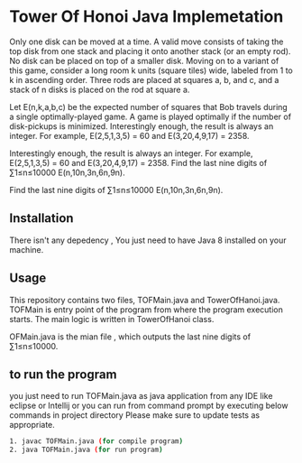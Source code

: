 # Tower Of Honoi Java Implemetation

Only one disk can be moved at a time. A valid move consists of taking the top disk from one stack and placing it onto another stack (or an empty rod). No disk can be placed on top of a smaller disk. Moving on to a variant of this game, consider a long room k units (square tiles) wide, labeled from 1 to k in ascending order. Three rods are placed at squares a, b, and c, and a stack of n disks is placed on the rod at square a.

Let E(n,k,a,b,c) be the expected number of squares that Bob travels during a single optimally-played game. A game is played optimally if the number of disk-pickups is minimized. Interestingly enough, the result is always an integer. For example, E(2,5,1,3,5) = 60 and E(3,20,4,9,17) = 2358.

Interestingly enough, the result is always an integer. For example, E(2,5,1,3,5) = 60 and E(3,20,4,9,17) = 2358. Find the last nine digits of ∑1≤n≤10000 E(n,10n,3n,6n,9n).

Find the last nine digits of ∑1≤n≤10000 E(n,10n,3n,6n,9n).

## Installation

There isn't any depedency , You just need to have Java 8 installed on your machine.

## Usage

This repository contains two files, TOFMain.java and TowerOfHanoi.java. TOFMain is entry point of the program from where the program execution starts. The main logic is written in TowerOfHanoi class.

OFMain.java is the mian file , which outputs the last nine digits of ∑1≤n≤10000.

## to run the program
you just need to run TOFMain.java as java application from any IDE like eclipse or Intellij or you can run from command prompt by executing below commands in project directory
Please make sure to update tests as appropriate.

```bash
1. javac TOFMain.java (for compile program)
2. java TOFMain.java (for run program)

```
